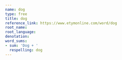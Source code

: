 ```yaml
---
name: dog
type: free
title: dog
reference_link: https://www.etymonline.com/word/dog
root_name: 
root_language: 
denotation: 
word_sums:
- sum: 'Dog + '
  respelling: dog
---
```

